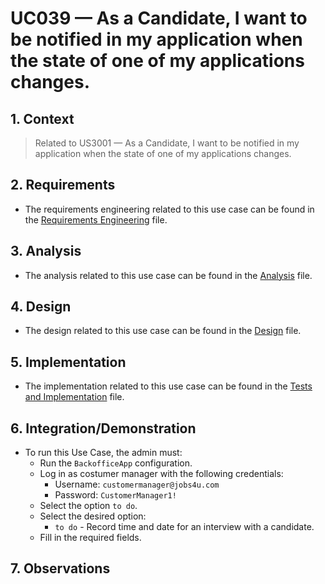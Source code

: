 # UC039 — As a Candidate, I want to be notified in my application when the state of one of my applications changes.

## 1. Context

> Related to US3001 — As a Candidate, I want to be notified in my application when the state of one of my applications changes.

## 2. Requirements

* The requirements engineering related to this use case can be found in the [Requirements Engineering](01.requirements-engineering/README.md) file.

## 3. Analysis

* The analysis related to this use case can be found in the [Analysis](02.analysis/README.md) file.
 
## 4. Design

* The design related to this use case can be found in the [Design](03.design/README.md) file.

## 5. Implementation

* The implementation related to this use case can be found in the [Tests and Implementation](04.test-and-implementation/README.md) file.

## 6. Integration/Demonstration

* To run this Use Case, the admin must:
    - Run the `BackofficeApp` configuration.
    - Log in as costumer manager with the following credentials:
        - Username: `customermanager@jobs4u.com`
        - Password: `CustomerManager1!`
    - Select the option `to do`.
    - Select the desired option:
        - `to do` - Record time and date for an interview with a candidate.
    - Fill in the required fields.

## 7. Observations
